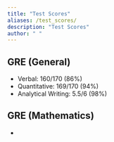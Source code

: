 ```yaml
---
title: "Test Scores"
aliases: /test_scores/
description: "Test Scores"
author: " "
---
```

## GRE (General)
+ Verbal: 160/170 (86%)
+ Quantitative: 169/170 (94%)
+ Analytical Writing: 5.5/6 (98%)

## GRE (Mathematics)
+ 